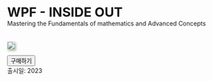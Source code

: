 
<div style="font-size: 30px; font-weight: bold">WPF - INSIDE OUT</div>
Mastering the Fundamentals of mathematics and Advanced Concepts  

<img src="https://user-images.githubusercontent.com/52397976/233013124-aecc6f04-0b56-491e-a123-b26f01d46c64.png"
     style="border: 1px solid #cccccc; max-width:400px; box-shadow:2px 3px 5px 0px #aaaaaa; margin-top: 20px"/>

<div>
    <button class='btn btn-primary' @onclick='IncrementCount'>구매하기</button>
</div>

<div class="markdown-box">
     출시일: 2023     
</div>

